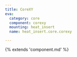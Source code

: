 ```yaml
---
title: CoreXY
eva:
  category: core
  component: corexy
  mounting: heat_insert
  name: heat_insert.core.corexy

---
```


{% extends 'component.md' %}